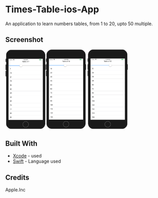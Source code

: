 # Times-Table-ios-App
An application to learn numbers tables, from 1 to 20, upto 50 multiple. 

## Screenshot
<img src="https://raw.githubusercontent.com/SyedKhawarAli/Times-Table-ios-App/master/table%20of%207.png" width="25%" height="25%" title="Table of 7"><img src="https://raw.githubusercontent.com/SyedKhawarAli/Times-Table-ios-App/master/table%20of%2010.png" width="25%" height="25%" title="Table of 10">
<img src="https://raw.githubusercontent.com/SyedKhawarAli/Times-Table-ios-App/master/table%20of%2012.png" width="25%" height="25%" title="Table of 12">

## Built With

* [Xcode](https://developer.apple.com/xcode/) - used 
* [Swift](https://swift.org/) - Language used

## Credits
Apple.Inc 

